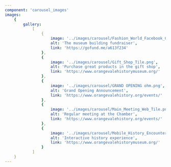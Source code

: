 ```yaml
---
component: 'carousel_images'
images:
    {
        gallery:
            [
                {
                    image: '../images/carousel/Fashion_World_Facebook_Cover.png',
                    alt: 'The museum building fundraiser',
                    link: 'https://gofund.me/a613f234'
                },
                {
                    image: '../images/carousel/Gift_Shop_Tile.png',
                    alt: 'Purchase great products in the gift shop',
                    link: 'https://www.orangevalehistorymuseum.org/'
                },
                {
                    image: '../images/carousel/GRAND OPENING ohm.png',
                    alt: 'Grand Opening Announcement',
                    link: 'https://www.orangevalehistory.org/events/'
                },
                {
                    image: '../images/carousel/Main_Meeting_Web_Tile.png',
                    alt: 'Regular meeting at the Chamber',
                    link: 'https://www.orangevalehistory.org/events/'
                },
                {
                    image: '../images/carousel/Mobile_History_Encounter_Tile.png',
                    alt: 'Interactive history experience',
                    link: 'https://www.orangevalehistorymuseum.org/'
                }
            ]
    }
---
```

